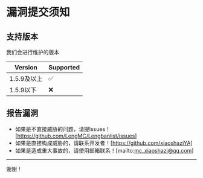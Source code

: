 # 漏洞提交须知

## 支持版本
我们会进行维护的版本

| Version | Supported          |
| ------- | ------------------ |
| 1.5.9及以上   | :white_check_mark: |
| 1.5.9以下   | :x:                |

## 报告漏洞

 - 如果是不直接威胁的问题，请提lssues！[https://github.com/LengMC/Lengbanlist/issues]
 - 如果是直接构成威胁的，请联系开发者！[https://github.com/xiaoshaziYA]
 - 如果是造成重大事故的，请使用邮箱联系！[mailto:mc_xiaoshazi@qq.com]
---
谢谢！
